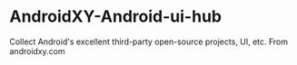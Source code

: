 # AndroidXY-Android-ui-hub
Collect Android's excellent third-party open-source projects, UI, etc. From androidxy.com
